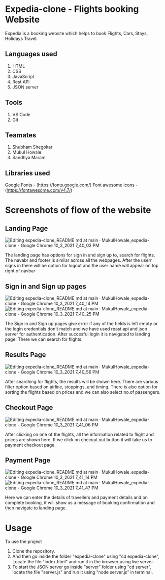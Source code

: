 # Expedia-clone - Flights booking Website

Expedia is a booking website which helps to book Flights, Cars, Stays, Holidays Travel.

## Languages used

1. HTML
2. CSS
3. JavaScript
4. Rest API
5. JSON server

## Tools

1. VS Code
2. Git

## Teamates

1. Shubham Shegokar
2. Mukul Howale
3. Sandhya Maram

## Libraries used 

Google Fonts - (https://fonts.google.com/)
Font awesome icons - (https://fontawesome.com/v4.7/)

# Screenshots of flow of the website

## Landing Page
![Editing expedia-clone_README md at main · MukulHowale_expedia-clone - Google Chrome 10_3_2021 7_40_03 PM](https://user-images.githubusercontent.com/73633390/135757720-6bae8d0a-7183-41c8-81f9-ec54f167afbf.png)

  The landing page has options for sign in and sign up to, search for flights. The navabr and footer is similar across all the webpages. After the userr signs in there will be option for logout and the user name will appear on top right of navbar

## Sign in and Sign up pages
![Editing expedia-clone_README md at main · MukulHowale_expedia-clone - Google Chrome 10_3_2021 7_40_14 PM](https://user-images.githubusercontent.com/73633390/135757878-13e96ddc-3014-4f26-b95b-26d1929f5a56.png)
![Editing expedia-clone_README md at main · MukulHowale_expedia-clone - Google Chrome 10_3_2021 7_40_25 PM](https://user-images.githubusercontent.com/73633390/135757882-a1f19f9f-4095-4811-9fa2-472256fe3dd0.png)

  The Sign in and Sign up pages give error if any of the fields is left empty or the login credentials don't match and we have used reast api and json server for authentication.
  After succesful login it is navigated to landing page.
  There we can search for flights.
## Results Page
 ![Editing expedia-clone_README md at main · MukulHowale_expedia-clone - Google Chrome 10_3_2021 7_40_56 PM](https://user-images.githubusercontent.com/73633390/135757999-7c327dbb-767f-4ba7-b9ca-db1e79c3cd07.png)

After searching for flights, the results will be shown here. There are various filter option based on airline, stoppings, and timing. There is also option for sorting the flights based on prices and we can also select no.of passengers.
## Checkout Page
![Editing expedia-clone_README md at main · MukulHowale_expedia-clone - Google Chrome 10_3_2021 7_41_06 PM](https://user-images.githubusercontent.com/73633390/135758159-412e93f5-1385-4f94-a35e-e12c29ab2ed9.png)

After clicking on one of the flights, all the information related to flight and prices are shown here. If we click on checout out button it will take us to payment checkout page.
## Payment Page

![Editing expedia-clone_README md at main · MukulHowale_expedia-clone - Google Chrome 10_3_2021 7_41_14 PM](https://user-images.githubusercontent.com/73633390/135758236-5f92c52f-828a-4f9d-be3c-d1eb2ade231b.png)
![Editing expedia-clone_README md at main · MukulHowale_expedia-clone - Google Chrome 10_3_2021 7_41_47 PM](https://user-images.githubusercontent.com/73633390/135758242-26ab395d-1427-43ef-8ea6-b6b66a7e9798.png)

Here we can enter the details of travellers and payment details and on complete booking, it will show us a message of booking confirmation and then navigate to landing page.



# Usage

To use the project 
1. Clone the repository.
2. And then go inside the folder "expedia-clone" using "cd expedia-clone", Locate the file "index.html" and run it in the browser using live server.
3. To start the JSON server go inside "server" folder using "cd server", locate the file "server.js" and run it using "node server.js" in terminal.

